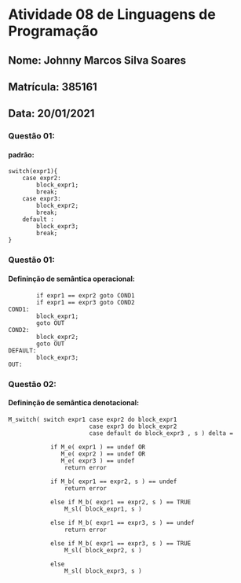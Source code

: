# Atividade 08 de Linguagens de Programação
## Nome: Johnny Marcos Silva Soares
## Matrícula: 385161
## Data: 20/01/2021

### Questão 01: 

#### padrão:
```
switch(expr1){
    case expr2:
        block_expr1;
        break;
    case expr3:
        block_expr2;
        break;
    default :
        block_expr3;
        break;
}
```

### Questão 01:

#### Defininção de semântica operacional:
```
        if expr1 == expr2 goto COND1
        if expr1 == expr3 goto COND2
COND1:
        block_expr1;
        goto OUT
COND2:
        block_expr2;
        goto OUT
DEFAULT:        
        block_expr3;
OUT:

```


### Questão 02:

#### Defininção de semântica denotacional:

```       
M_switch( switch expr1 case expr2 do block_expr1
                       case expr3 do block_expr2
                       case default do block_expr3 , s ) delta =
                       
            if M_e( expr1 ) == undef OR
               M_e( expr2 ) == undef OR
               M_e( expr3 ) == undef
                return error
            
            if M_b( expr1 == expr2, s ) == undef
                return error
            
            else if M_b( expr1 == expr2, s ) == TRUE 
                M_sl( block_expr1, s )
            
            else if M_b( expr1 == expr3, s ) == undef
                return error
            
            else if M_b( expr1 == expr3, s ) == TRUE 
                M_sl( block_expr2, s )
                
            else 
                M_sl( block_expr3, s )                    
```    
